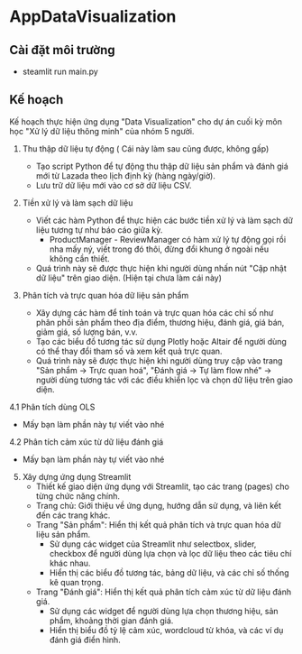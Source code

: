 # AppDataVisualization

## Cài đặt môi trường
- steamlit run main.py

## Kế hoạch
Kế hoạch thực hiện ứng dụng "Data Visualization" cho dự án cuối kỳ môn học "Xử lý dữ liệu thông minh" của nhóm 5 người.

1. Thu thập dữ liệu tự động ( Cái này làm sau cũng được, không gấp)
   - Tạo script Python để tự động thu thập dữ liệu sản phẩm và đánh giá mới từ Lazada theo lịch định kỳ (hàng ngày/giờ).
   - Lưu trữ dữ liệu mới vào cơ sở dữ liệu CSV.

2. Tiền xử lý và làm sạch dữ liệu
   - Viết các hàm Python để thực hiện các bước tiền xử lý và làm sạch dữ liệu tương tự như báo cáo giữa kỳ.
     - ProductManager - ReviewManager có hàm xử lý tự động gọi rồi nha mấy ný, viết trong đó thôi, đừng đổi khung ở ngoài nếu không cần thiết.
   - Quá trình này sẽ được thực hiện khi người dùng nhấn nút "Cập nhật dữ liệu" trên giao diện. (Hiện tại chưa làm cái này)

3. Phân tích và trực quan hóa dữ liệu sản phẩm
   - Xây dựng các hàm để tính toán và trực quan hóa các chỉ số như phân phối sản phẩm theo địa điểm, thương hiệu, đánh giá, giá bán, giảm giá, số lượng bán, v.v.
   - Tạo các biểu đồ tương tác sử dụng Plotly hoặc Altair để người dùng có thể thay đổi tham số và xem kết quả trực quan.
   - Quá trình này sẽ được thực hiện khi người dùng truy cập vào trang "Sản phẩm -> Trực quan hoá", "Đánh giá -> Tự làm flow nhé" -> người dùng tương tác với các điều khiển lọc và chọn dữ liệu trên giao diện.

4.1 Phân tích dùng OLS
   - Mấy bạn làm phần này tự viết vào nhé

4.2 Phân tích cảm xúc từ dữ liệu đánh giá
   - Mấy bạn làm phần này tự viết vào nhé
   
5. Xây dựng ứng dụng Streamlit
   - Thiết kế giao diện ứng dụng với Streamlit, tạo các trang (pages) cho từng chức năng chính.
   - Trang chủ: Giới thiệu về ứng dụng, hướng dẫn sử dụng, và liên kết đến các trang khác.
   - Trang "Sản phẩm": Hiển thị kết quả phân tích và trực quan hóa dữ liệu sản phẩm.
     - Sử dụng các widget của Streamlit như selectbox, slider, checkbox để người dùng lựa chọn và lọc dữ liệu theo các tiêu chí khác nhau.
     - Hiển thị các biểu đồ tương tác, bảng dữ liệu, và các chỉ số thống kê quan trọng.
   - Trang "Đánh giá": Hiển thị kết quả phân tích cảm xúc từ dữ liệu đánh giá.
     - Sử dụng các widget để người dùng lựa chọn thương hiệu, sản phẩm, khoảng thời gian đánh giá.
     - Hiển thị biểu đồ tỷ lệ cảm xúc, wordcloud từ khóa, và các ví dụ đánh giá điển hình.
